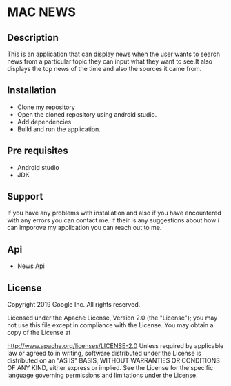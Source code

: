 # MAC NEWS
## Description
 This is an application that can display news when the user wants to search news from
 a particular topic they can input what they want to see.It also displays the top news
 of the time and also the sources it came from.
## Installation
* Clone my repository
* Open the cloned repository using android studio.
* Add dependencies
* Build and run the application.
## Pre requisites
* Android studio
* JDK
## Support
If you have any problems with installation and also if you have encountered with any 
errors you can contact me. If their is any suggestions about how i can imporove my application
you can reach out to me.
## Api 
* News Api
## License
Copyright 2019 Google Inc. All rights reserved.

Licensed under the Apache License, Version 2.0 (the "License"); you may not use this file except
 in compliance with the License. You may obtain a copy of the License at

 http://www.apache.org/licenses/LICENSE-2.0
Unless required by applicable law or agreed to in writing, software distributed under the License 
is distributed on an "AS IS" BASIS, WITHOUT WARRANTIES OR CONDITIONS OF ANY KIND, either express or 
implied. See the License for the specific language governing permissions and limitations under the License.   